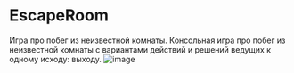 # EscapeRoom
 Игра про побег из неизвестной комнаты.
 Консольная игра про побег из неизвестной комнаты с вариантами действий и решений ведущих к одному исходу: выходу.
 ![image](https://github.com/user-attachments/assets/aa493d91-7c9d-42c4-b2c2-43e29cffadb1)
